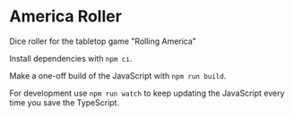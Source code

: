 # America Roller

Dice roller for the tabletop game "Rolling America"

Install dependencies with `npm ci`.

Make a one-off build of the JavaScript with `npm run build`.

For development use `npm run watch` to keep updating the JavaScript every time you save the TypeScript.
